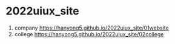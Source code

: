 # 2022uiux_site
1. company https://hanyong5.github.io/2022uiux_site/01website
1. college https://hanyong5.github.io/2022uiux_site/02college